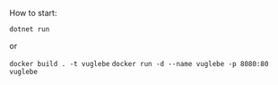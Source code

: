 How to start: 

`dotnet run` 

or 

`docker build . -t vuglebe` 
`docker run -d --name vuglebe -p 8080:80 vuglebe` 
